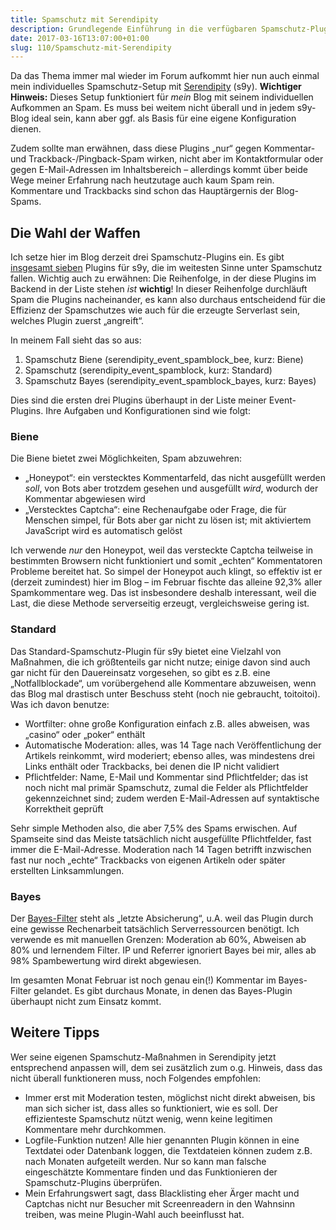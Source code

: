 ```yaml
---
title: Spamschutz mit Serendipity
description: Grundlegende Einführung in die verfügbaren Spamschutz-Plugins für s9y
date: 2017-03-16T13:07:00+01:00
slug: 110/Spamschutz-mit-Serendipity
---
```


Da das Thema immer mal wieder im Forum aufkommt hier nun auch einmal mein individuelles Spamschutz-Setup mit [Serendipity](https://s9y.org) (s9y). **Wichtiger Hinweis:** Dieses Setup funktioniert für _mein_ Blog mit seinem individuellen Aufkommen an Spam. Es muss bei weitem nicht überall und in jedem s9y-Blog ideal sein, kann aber ggf. als Basis für eine eigene Konfiguration dienen.

Zudem sollte man erwähnen, dass diese Plugins „nur“ gegen Kommentar- und Trackback-/Pingback-Spam wirken, nicht aber im Kontaktformular oder gegen E-Mail-Adressen im Inhaltsbereich – allerdings kommt über beide Wege meiner Erfahrung nach heutzutage auch kaum Spam rein. Kommentare und Trackbacks sind schon das Hauptärgernis der Blog-Spams.

## Die Wahl der Waffen

Ich setze hier im Blog derzeit drei Spamschutz-Plugins ein. Es gibt [insgesamt sieben](http://spartacus.s9y.org/index.php?mode=bygroup_event_ANTISPAM_en) Plugins für s9y, die im weitesten Sinne unter Spamschutz fallen. Wichtig auch zu erwähnen: Die Reihenfolge, in der diese Plugins im Backend in der Liste stehen _ist_ **wichtig**! In dieser Reihenfolge durchläuft Spam die Plugins nacheinander, es kann also durchaus entscheidend für die Effizienz der Spamschutzes wie auch für die erzeugte Serverlast sein, welches Plugin zuerst „angreift“.

In meinem Fall sieht das so aus:

1.  Spamschutz Biene (serendipity_event_spamblock_bee, kurz: Biene)
2.  Spamschutz (serendipity_event_spamblock, kurz: Standard)
3.  Spamschutz Bayes (serendipity_event_spamblock_bayes, kurz: Bayes)

Dies sind die ersten drei Plugins überhaupt in der Liste meiner Event-Plugins. Ihre Aufgaben und Konfigurationen sind wie folgt:

### Biene

Die Biene bietet zwei Möglichkeiten, Spam abzuwehren:

-   „Honeypot“: ein verstecktes Kommentarfeld, das nicht ausgefüllt werden _soll_, von Bots aber trotzdem gesehen und ausgefüllt _wird_, wodurch der Kommentar abgewiesen wird
-   „Verstecktes Captcha“: eine Rechenaufgabe oder Frage, die für Menschen simpel, für Bots aber gar nicht zu lösen ist; mit aktiviertem JavaScript wird es automatisch gelöst

Ich verwende _nur_ den Honeypot, weil das versteckte Captcha teilweise in bestimmten Browsern nicht funktioniert und somit „echten“ Kommentatoren Probleme bereitet hat. So simpel der Honeypot auch klingt, so effektiv ist er (derzeit zumindest) hier im Blog – im Februar fischte das alleine 92,3% aller Spamkommentare weg. Das ist insbesondere deshalb interessant, weil die Last, die diese Methode serverseitig erzeugt, vergleichsweise gering ist.

### Standard

Das Standard-Spamschutz-Plugin für s9y bietet eine Vielzahl von Maßnahmen, die ich größtenteils gar nicht nutze; einige davon sind auch gar nicht für den Dauereinsatz vorgesehen, so gibt es z.B. eine „Notfallblockade“, um vorübergehend alle Kommentare abzuweisen, wenn das Blog mal drastisch unter Beschuss steht (noch nie gebraucht, toitoitoi). Was ich davon benutze:

-   Wortfilter: ohne große Konfiguration einfach z.B. alles abweisen, was „casino“ oder „poker“ enthält
-   Automatische Moderation: alles, was 14 Tage nach Veröffentlichung der Artikels reinkommt, wird moderiert; ebenso alles, was mindestens drei Links enthält oder Trackbacks, bei denen die IP nicht validiert
-   Pflichtfelder: Name, E-Mail und Kommentar sind Pflichtfelder; das ist noch nicht mal primär Spamschutz, zumal die Felder als Pflichtfelder gekennzeichnet sind; zudem werden E-Mail-Adressen auf syntaktische Korrektheit geprüft

Sehr simple Methoden also, die aber 7,5% des Spams erwischen. Auf Spamseite sind das Meiste tatsächlich nicht ausgefüllte Pflichtfelder, fast immer die E-Mail-Adresse. Moderation nach 14 Tagen betrifft inzwischen fast nur noch „echte“ Trackbacks von eigenen Artikeln oder später erstellten Linksammlungen.

### Bayes

Der [Bayes-Filter](https://de.wikipedia.org/wiki/Bayessches_Filter) steht als „letzte Absicherung“, u.A. weil das Plugin durch eine gewisse Rechenarbeit tatsächlich Serverressourcen benötigt. Ich verwende es mit manuellen Grenzen: Moderation ab 60%, Abweisen ab 80% und lernendem Filter. IP und Referrer ignoriert Bayes bei mir, alles ab 98% Spambewertung wird direkt abgewiesen.

Im gesamten Monat Februar ist noch genau ein(!) Kommentar im Bayes-Filter gelandet. Es gibt durchaus Monate, in denen das Bayes-Plugin überhaupt nicht zum Einsatz kommt.

## Weitere Tipps

Wer seine eigenen Spamschutz-Maßnahmen in Serendipity jetzt entsprechend anpassen will, dem sei zusätzlich zum o.g. Hinweis, dass das nicht überall funktioneren muss, noch Folgendes empfohlen:

-   Immer erst mit Moderation testen, möglichst nicht direkt abweisen, bis man sich sicher ist, dass alles so funktioniert, wie es soll. Der effizienteste Spamschutz nützt wenig, wenn keine legitimen Kommentare mehr durchkommen.
-   Logfile-Funktion nutzen! Alle hier genannten Plugin können in eine Textdatei oder Datenbank loggen, die Textdateien können zudem z.B. nach Monaten aufgeteilt werden. Nur so kann man falsche eingeschätzte Kommentare finden und das Funktionieren der Spamschutz-Plugins überprüfen.
-   Mein Erfahrungswert sagt, dass Blacklisting eher Ärger macht und Captchas nicht nur Besucher mit Screenreadern in den Wahnsinn treiben, was meine Plugin-Wahl auch beeinflusst hat.
